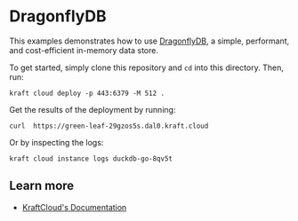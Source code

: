 # DragonflyDB

This examples demonstrates how to use [DragonflyDB](https://www.dragonflydb.io/), a simple, performant, and cost-efficient in-memory data store.

To get started, simply clone this repository and `cd` into this directory.
Then, run:

```console
kraft cloud deploy -p 443:6379 -M 512 .
```

Get the results of the deployment by running:

```console
curl  https://green-leaf-29gzos5s.dal0.kraft.cloud
```

Or by inspecting the logs:

```console
kraft cloud instance logs duckdb-go-8qv5t
```

## Learn more

- [KraftCloud's Documentation](https://docs.kraft.cloud)
